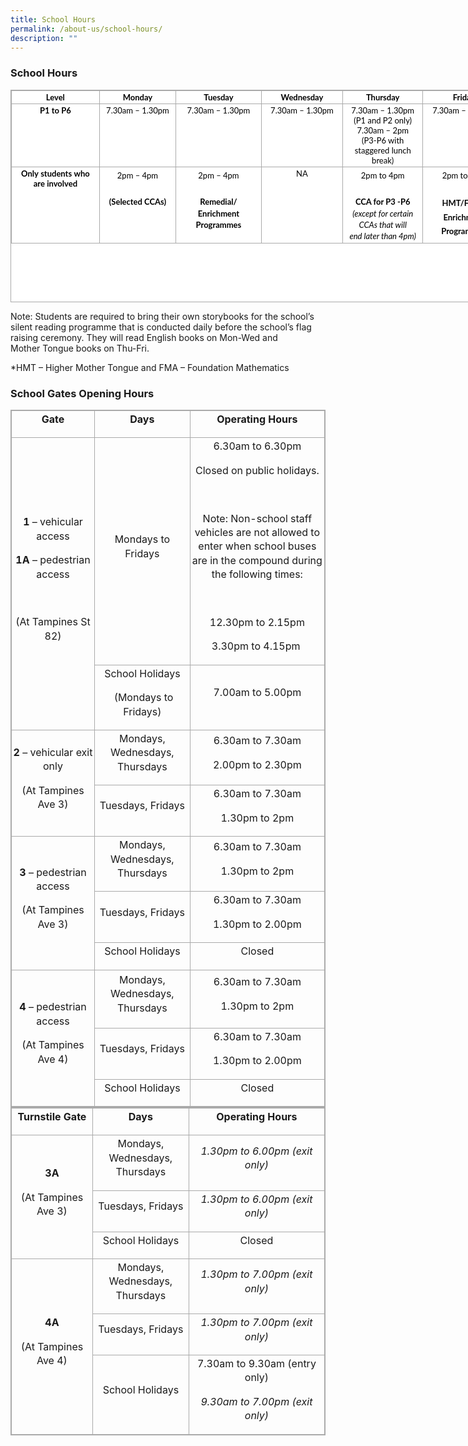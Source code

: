 ```yaml
---
title: School Hours
permalink: /about-us/school-hours/
description: ""
---
```

### School Hours

<table border="1" cellspacing="0" cellpadding="0" class="iveo_table ives_tab_simple3" style="margin: 0px; outline: 0px; padding: 0px; border-collapse: collapse; border: 1px solid rgb(170, 170, 170); color: rgb(0, 0, 0); font-family: Lato, sans-serif; font-size: 16px; font-style: normal; font-variant-ligatures: normal; font-variant-caps: normal; font-weight: 400; letter-spacing: normal; orphans: 2; text-align: left; text-transform: none; white-space: normal; widows: 2; word-spacing: 0px; -webkit-text-stroke-width: 0px; background-color: rgb(255, 255, 255); text-decoration-thickness: initial; text-decoration-style: initial; text-decoration-color: initial; width: 793px; height: 340px;"><tbody style="margin: 0px; outline: 0px; padding: 0px;"><tr style="margin: 0px; outline: 0px; padding: 0px;"><td valign="top" style="margin: 0px; outline: 0px; padding: 2px; text-align: center; border: 1px solid rgb(170, 170, 170); width: 129px;"><font size="2" style="margin: 0px; outline: 0px; padding: 0px;"><b style="margin: 0px; outline: 0px; padding: 0px;">Level</b></font></td><td valign="top" style="margin: 0px; outline: 0px; padding: 2px; text-align: center; border: 1px solid rgb(170, 170, 170); width: 124px;"><font size="2" style="margin: 0px; outline: 0px; padding: 0px;"><b style="margin: 0px; outline: 0px; padding: 0px;">Monday</b></font></td><td valign="top" style="margin: 0px; outline: 0px; padding: 2px; text-align: center; border: 1px solid rgb(170, 170, 170); width: 139px;"><font size="2" style="margin: 0px; outline: 0px; padding: 0px;"><b style="margin: 0px; outline: 0px; padding: 0px;">Tuesday</b></font></td><td valign="top" style="margin: 0px; outline: 0px; padding: 2px; text-align: center; border: 1px solid rgb(170, 170, 170); width: 133px;"><font size="2" style="margin: 0px; outline: 0px; padding: 0px;"><b style="margin: 0px; outline: 0px; padding: 0px;">Wednesday</b></font></td><td valign="top" style="margin: 0px; outline: 0px; padding: 2px; text-align: center; border: 1px solid rgb(170, 170, 170); width: 131px;"><font size="2" style="margin: 0px; outline: 0px; padding: 0px;"><b style="margin: 0px; outline: 0px; padding: 0px;">Thursday</b></font></td><td valign="top" style="margin: 0px; outline: 0px; padding: 2px; text-align: center; border: 1px solid rgb(170, 170, 170); width: 135px;"><font size="2" style="margin: 0px; outline: 0px; padding: 0px;"><b style="margin: 0px; outline: 0px; padding: 0px;">Friday</b></font></td></tr><tr style="margin: 0px; outline: 0px; padding: 0px;"><td valign="top" style="margin: 0px; outline: 0px; padding: 2px; text-align: center; border: 1px solid rgb(170, 170, 170); width: 107.9pt;"><font size="2" style="margin: 0px; outline: 0px; padding: 0px;"><b style="margin: 0px; outline: 0px; padding: 0px;">P1 to P6</b></font></td><td valign="top" style="margin: 0px; outline: 0px; padding: 2px; text-align: center; border: 1px solid rgb(170, 170, 170); width: 103.35pt;"><font size="2" style="margin: 0px; outline: 0px; padding: 0px;">7.30am – 1.30pm</font></td><td valign="top" style="margin: 0px; outline: 0px; padding: 2px; text-align: center; border: 1px solid rgb(170, 170, 170); width: 112.45pt;"><font size="2" style="margin: 0px; outline: 0px; padding: 0px;">7.30am – 1.30pm</font></td><td valign="top" style="margin: 0px; outline: 0px; padding: 2px; text-align: center; border: 1px solid rgb(170, 170, 170); width: 107.9pt;"><font size="2" style="margin: 0px; outline: 0px; padding: 0px;">7.30am – 1.30pm</font></td><td valign="top" style="margin: 0px; outline: 0px; padding: 2px; text-align: center; border: 1px solid rgb(170, 170, 170); width: 107.95pt;"><font size="2" style="margin: 0px; outline: 0px; padding: 0px;">7.30am – 1.30pm<br style="margin: 0px; outline: 0px; padding: 0px;">(P1 and P2 only)<br style="margin: 0px; outline: 0px; padding: 0px;">7.30am – 2pm<br style="margin: 0px; outline: 0px; padding: 0px;">(P3-P6 with staggered lunch break)</font></td><td valign="top" style="margin: 0px; outline: 0px; padding: 2px; text-align: center; border: 1px solid rgb(170, 170, 170); width: 107.95pt;"><font size="2" style="margin: 0px; outline: 0px; padding: 0px;">7.30am – 1.30pm</font></td></tr><tr style="margin: 0px; outline: 0px; padding: 0px;"><td valign="top" style="margin: 0px; outline: 0px; padding: 2px; text-align: center; border: 1px solid rgb(170, 170, 170); width: 107.9pt;"><font size="2" style="margin: 0px; outline: 0px; padding: 0px;"><strong style="margin: 0px; outline: 0px; padding: 0px;">Only</strong><span>&nbsp;</span><strong style="margin: 0px; outline: 0px; padding: 0px;">students</strong><span>&nbsp;</span><strong style="margin: 0px; outline: 0px; padding: 0px;">who are</strong><span>&nbsp;</span><strong style="margin: 0px; outline: 0px; padding: 0px;">involved</strong></font></td><td valign="top" style="margin: 0px; outline: 0px; padding: 2px; text-align: left; border: 1px solid rgb(170, 170, 170); width: 103.35pt;"><div style="margin: 0px; outline: 0px; padding: 0px; line-height: 22.4px; text-align: center;"><span style="margin: 0px; outline: 0px; padding: 0px; font-size: small; background-color: initial;">2pm – 4pm</span><br style="margin: 0px; outline: 0px; padding: 0px;"></div><div style="margin: 0px; outline: 0px; padding: 0px; line-height: 22.4px; text-align: center;"><span style="margin: 0px; outline: 0px; padding: 0px; font-size: small; background-color: initial;"><br style="margin: 0px; outline: 0px; padding: 0px;"></span></div><div style="margin: 0px; outline: 0px; padding: 0px; line-height: 22.4px; text-align: center;"><span style="margin: 0px; outline: 0px; padding: 0px; background-color: initial;"><font size="2" style="margin: 0px; outline: 0px; padding: 0px;"><div style="margin: 0px; outline: 0px; padding: 0px; line-height: 18.2px;"><b style="margin: 0px; outline: 0px; padding: 0px;">(Selected CCAs)</b></div></font></span></div><font size="2" style="margin: 0px; outline: 0px; padding: 0px;"><em style="margin: 0px; outline: 0px; padding: 0px;"></em></font></td><td valign="top" style="margin: 0px; outline: 0px; padding: 2px; text-align: left; border: 1px solid rgb(170, 170, 170); width: 112.45pt;"><div style="margin: 0px; outline: 0px; padding: 0px; line-height: 22.4px; text-align: center;"><span style="margin: 0px; outline: 0px; padding: 0px; font-size: small; background-color: initial;">2pm – 4pm</span><br style="margin: 0px; outline: 0px; padding: 0px;"></div><div style="margin: 0px; outline: 0px; padding: 0px; line-height: 22.4px; text-align: center;"><span style="margin: 0px; outline: 0px; padding: 0px; font-size: small; background-color: initial;"><br style="margin: 0px; outline: 0px; padding: 0px;"></span></div><div style="margin: 0px; outline: 0px; padding: 0px; line-height: 22.4px; text-align: center;"><span style="margin: 0px; outline: 0px; padding: 0px; background-color: initial;"><font size="2" style="margin: 0px; outline: 0px; padding: 0px;"><div style="margin: 0px; outline: 0px; padding: 0px; line-height: 18.2px;"><b style="margin: 0px; outline: 0px; padding: 0px;">Remedial/<br style="margin: 0px; outline: 0px; padding: 0px;">Enrichment Programmes</b></div></font></span></div></td><td valign="top" style="margin: 0px; outline: 0px; padding: 2px; text-align: center; border: 1px solid rgb(170, 170, 170); width: 107.9pt;"><font size="2" style="margin: 0px; outline: 0px; padding: 0px;">NA</font></td><td valign="top" style="margin: 0px; outline: 0px; padding: 2px; text-align: left; border: 1px solid rgb(170, 170, 170); width: 107.95pt;"><div style="margin: 0px; outline: 0px; padding: 0px; line-height: 22.4px; text-align: center;"><span style="margin: 0px; outline: 0px; padding: 0px; font-size: small; text-align: left; background-color: initial;">2pm to 4pm</span><br style="margin: 0px; outline: 0px; padding: 0px;"></div><div style="margin: 0px; outline: 0px; padding: 0px; line-height: 22.4px; text-align: center;"><span style="margin: 0px; outline: 0px; padding: 0px; font-size: small; text-align: left; background-color: initial;"><br style="margin: 0px; outline: 0px; padding: 0px;"></span></div><font size="2" style="margin: 0px; outline: 0px; padding: 0px;"><div style="margin: 0px; outline: 0px; padding: 0px; line-height: 18.2px; text-align: center;"><span style="margin: 0px; outline: 0px; padding: 0px; background-color: initial;"><b style="margin: 0px; outline: 0px; padding: 0px;">CCA for P3 -P6</b></span></div><i style="margin: 0px; outline: 0px; padding: 0px;"><div style="margin: 0px; outline: 0px; padding: 0px; line-height: 18.2px; text-align: center;"><i style="margin: 0px; outline: 0px; padding: 0px; background-color: initial;">(except for certain CCAs that will end</i><span style="margin: 0px; outline: 0px; padding: 0px; background-color: initial;"><span>&nbsp;</span></span><em style="margin: 0px; outline: 0px; padding: 0px; background-color: initial;">later than 4pm)</em></div></i></font></td><td valign="top" style="margin: 0px; outline: 0px; padding: 2px; text-align: left; border: 1px solid rgb(170, 170, 170); width: 107.95pt;"><div style="margin: 0px; outline: 0px; padding: 0px; line-height: 22.4px; text-align: center;"><span style="margin: 0px; outline: 0px; padding: 0px; font-size: small; text-align: left; background-color: initial;">2pm to 4pm</span><br style="margin: 0px; outline: 0px; padding: 0px;"></div><div style="margin: 0px; outline: 0px; padding: 0px; line-height: 22.4px; text-align: center;"><span style="margin: 0px; outline: 0px; padding: 0px; font-size: small; text-align: left; background-color: initial;"><br style="margin: 0px; outline: 0px; padding: 0px;"></span></div><div style="margin: 0px; outline: 0px; padding: 0px; line-height: 22.4px; text-align: center;"><span style="margin: 0px; outline: 0px; padding: 0px; font-size: small; text-align: left; background-color: initial;"><b style="margin: 0px; outline: 0px; padding: 0px;">HMT/FMA/<br style="margin: 0px; outline: 0px; padding: 0px;">Enrichment Programmes</b></span></div></td></tr></tbody></table>

  

Note: Students are required to bring their own storybooks for the school’s silent reading programme that is conducted daily before the school’s flag raising ceremony. They will read English books on Mon-Wed and  
Mother Tongue books on Thu-Fri. 

  

\*HMT – Higher Mother Tongue and FMA – Foundation Mathematics

### School Gates Opening Hours

<table class="iveo_table ives_tab_simple3" style="margin: 0px; outline: 0px; padding: 0px; border-collapse: collapse; border: 1px solid rgb(170, 170, 170);"><colgroup style="margin: 0px; outline: 0px; padding: 0px;"><col width="212" style="margin: 0px; outline: 0px; padding: 0px;"><col width="229" style="margin: 0px; outline: 0px; padding: 0px;"><col width="430" style="margin: 0px; outline: 0px; padding: 0px;"></colgroup><tbody style="margin: 0px; outline: 0px; padding: 0px;"><tr style="margin: 0px; outline: 0px; padding: 0px; height: 24.25pt;"><td style="margin: 0px; outline: 0px; padding: 2px; text-align: center; border: 1px solid rgb(170, 170, 170);"><p dir="ltr" style="margin: 0px 0px 1em; outline: 0px; padding: 0px; line-height: 22.4px;"><b style="margin: 0px; outline: 0px; padding: 0px;">Gate</b></p></td><td style="margin: 0px; outline: 0px; padding: 2px; text-align: center; border: 1px solid rgb(170, 170, 170);"><p dir="ltr" style="margin: 0px 0px 1em; outline: 0px; padding: 0px; line-height: 22.4px;"><b style="margin: 0px; outline: 0px; padding: 0px;">Days</b></p></td><td style="margin: 0px; outline: 0px; padding: 2px; text-align: center; border: 1px solid rgb(170, 170, 170);"><p dir="ltr" style="margin: 0px 0px 1em; outline: 0px; padding: 0px; line-height: 22.4px;"><b style="margin: 0px; outline: 0px; padding: 0px;">Operating Hours</b></p></td></tr><tr style="margin: 0px; outline: 0px; padding: 0px; height: 231.25pt;"><td rowspan="2" style="margin: 0px; outline: 0px; padding: 2px; text-align: center; border: 1px solid rgb(170, 170, 170);"><p dir="ltr" style="margin: 0px 0px 1em; outline: 0px; padding: 0px; line-height: 22.4px;"><b style="margin: 0px; outline: 0px; padding: 0px;">1</b><span>&nbsp;</span>– vehicular access</p><p dir="ltr" style="margin: 0px 0px 1em; outline: 0px; padding: 0px; line-height: 22.4px;"><b style="margin: 0px; outline: 0px; padding: 0px;">1A</b><span>&nbsp;</span>– pedestrian access</p><p dir="ltr" style="margin: 0px 0px 1em; outline: 0px; padding: 0px; line-height: 22.4px;">&nbsp;</p><p dir="ltr" style="margin: 0px 0px 1em; outline: 0px; padding: 0px; line-height: 22.4px;">(At Tampines St 82)</p></td><td style="margin: 0px; outline: 0px; padding: 2px; text-align: center; border: 1px solid rgb(170, 170, 170);"><p dir="ltr" style="margin: 0px 0px 1em; outline: 0px; padding: 0px; line-height: 22.4px;">Mondays to Fridays</p></td><td style="margin: 0px; outline: 0px; padding: 2px; text-align: center; border: 1px solid rgb(170, 170, 170);"><p dir="ltr" style="margin: 0px 0px 1em; outline: 0px; padding: 0px; line-height: 22.4px;">6.30am to 6.30pm</p><p dir="ltr" style="margin: 0px 0px 1em; outline: 0px; padding: 0px; line-height: 22.4px;">Closed on public holidays.</p><p dir="ltr" style="margin: 0px 0px 1em; outline: 0px; padding: 0px; line-height: 22.4px;">&nbsp;</p><p dir="ltr" style="margin: 0px 0px 1em; outline: 0px; padding: 0px; line-height: 22.4px;">Note: Non-school staff vehicles are not allowed to enter when school buses are in the compound during the following times:</p><p dir="ltr" style="margin: 0px 0px 1em; outline: 0px; padding: 0px; line-height: 22.4px;">&nbsp;</p><p dir="ltr" style="margin: 0px 0px 1em; outline: 0px; padding: 0px; line-height: 22.4px;">12.30pm to 2.15pm</p><p dir="ltr" style="margin: 0px 0px 1em; outline: 0px; padding: 0px; line-height: 22.4px;">3.30pm to 4.15pm&nbsp;</p></td></tr><tr style="margin: 0px; outline: 0px; padding: 0px; height: 49.75pt;"><td style="margin: 0px; outline: 0px; padding: 2px; text-align: center; border: 1px solid rgb(170, 170, 170);"><p dir="ltr" style="margin: 0px 0px 1em; outline: 0px; padding: 0px; line-height: 22.4px;">School Holidays</p><p dir="ltr" style="margin: 0px 0px 1em; outline: 0px; padding: 0px; line-height: 22.4px;">&nbsp;(Mondays to Fridays)</p></td><td style="margin: 0px; outline: 0px; padding: 2px; text-align: center; border: 1px solid rgb(170, 170, 170);"><p dir="ltr" style="margin: 0px 0px 1em; outline: 0px; padding: 0px; line-height: 22.4px;">7.00am to 5.00pm</p></td></tr><tr style="margin: 0px; outline: 0px; padding: 0px; height: 49.75pt;"><td rowspan="2" style="margin: 0px; outline: 0px; padding: 2px; text-align: center; border: 1px solid rgb(170, 170, 170);"><p dir="ltr" style="margin: 0px 0px 1em; outline: 0px; padding: 0px; line-height: 22.4px;"><b style="margin: 0px; outline: 0px; padding: 0px;">2</b><span>&nbsp;</span>– vehicular exit only</p><p dir="ltr" style="margin: 0px 0px 1em; outline: 0px; padding: 0px; line-height: 22.4px;">(At Tampines Ave 3)</p></td><td style="margin: 0px; outline: 0px; padding: 2px; text-align: center; border: 1px solid rgb(170, 170, 170);"><p dir="ltr" style="margin: 0px 0px 1em; outline: 0px; padding: 0px; line-height: 22.4px;">Mondays, Wednesdays, Thursdays</p></td><td style="margin: 0px; outline: 0px; padding: 2px; text-align: center; border: 1px solid rgb(170, 170, 170);"><p dir="ltr" style="margin: 0px 0px 1em; outline: 0px; padding: 0px; line-height: 22.4px;">6.30am to 7.30am</p><p dir="ltr" style="margin: 0px 0px 1em; outline: 0px; padding: 0px; line-height: 22.4px;">2.00pm to 2.30pm</p></td></tr><tr style="margin: 0px; outline: 0px; padding: 0px; height: 49.75pt;"><td style="margin: 0px; outline: 0px; padding: 2px; text-align: center; border: 1px solid rgb(170, 170, 170);"><p dir="ltr" style="margin: 0px 0px 1em; outline: 0px; padding: 0px; line-height: 22.4px;">Tuesdays, Fridays</p></td><td style="margin: 0px; outline: 0px; padding: 2px; text-align: center; border: 1px solid rgb(170, 170, 170);"><p dir="ltr" style="margin: 0px 0px 1em; outline: 0px; padding: 0px; line-height: 22.4px;">6.30am to 7.30am</p><p dir="ltr" style="margin: 0px 0px 1em; outline: 0px; padding: 0px; line-height: 22.4px;">1.30pm to 2pm</p></td></tr><tr style="margin: 0px; outline: 0px; padding: 0px; height: 49.75pt;"><td rowspan="3" style="margin: 0px; outline: 0px; padding: 2px; text-align: center; border: 1px solid rgb(170, 170, 170);"><p dir="ltr" style="margin: 0px 0px 1em; outline: 0px; padding: 0px; line-height: 22.4px;"><b style="margin: 0px; outline: 0px; padding: 0px;">3</b><span>&nbsp;</span>– pedestrian access</p><p dir="ltr" style="margin: 0px 0px 1em; outline: 0px; padding: 0px; line-height: 22.4px;">(At Tampines Ave 3)</p></td><td style="margin: 0px; outline: 0px; padding: 2px; text-align: center; border: 1px solid rgb(170, 170, 170);"><p dir="ltr" style="margin: 0px 0px 1em; outline: 0px; padding: 0px; line-height: 22.4px;">Mondays, Wednesdays, Thursdays</p></td><td style="margin: 0px; outline: 0px; padding: 2px; text-align: center; border: 1px solid rgb(170, 170, 170);"><p dir="ltr" style="margin: 0px 0px 1em; outline: 0px; padding: 0px; line-height: 22.4px;">6.30am to 7.30am</p><p dir="ltr" style="margin: 0px 0px 1em; outline: 0px; padding: 0px; line-height: 22.4px;">1.30pm to 2pm</p></td></tr><tr style="margin: 0px; outline: 0px; padding: 0px; height: 49.75pt;"><td style="margin: 0px; outline: 0px; padding: 2px; text-align: center; border: 1px solid rgb(170, 170, 170);"><p dir="ltr" style="margin: 0px 0px 1em; outline: 0px; padding: 0px; line-height: 22.4px;">Tuesdays, Fridays</p></td><td style="margin: 0px; outline: 0px; padding: 2px; text-align: center; border: 1px solid rgb(170, 170, 170);"><p dir="ltr" style="margin: 0px 0px 1em; outline: 0px; padding: 0px; line-height: 22.4px;">6.30am to 7.30am</p><p dir="ltr" style="margin: 0px 0px 1em; outline: 0px; padding: 0px; line-height: 22.4px;">1.30pm to 2.00pm</p></td></tr><tr style="margin: 0px; outline: 0px; padding: 0px; height: 24.25pt;"><td style="margin: 0px; outline: 0px; padding: 2px; text-align: center; border: 1px solid rgb(170, 170, 170);"><p dir="ltr" style="margin: 0px 0px 1em; outline: 0px; padding: 0px; line-height: 22.4px;">School Holidays</p></td><td style="margin: 0px; outline: 0px; padding: 2px; text-align: center; border: 1px solid rgb(170, 170, 170);"><p dir="ltr" style="margin: 0px 0px 1em; outline: 0px; padding: 0px; line-height: 22.4px;">Closed</p></td></tr><tr style="margin: 0px; outline: 0px; padding: 0px; height: 70pt;"><td rowspan="3" style="margin: 0px; outline: 0px; padding: 2px; text-align: center; border: 1px solid rgb(170, 170, 170);"><p dir="ltr" style="margin: 0px 0px 1em; outline: 0px; padding: 0px; line-height: 22.4px;"><b style="margin: 0px; outline: 0px; padding: 0px;">4</b><span>&nbsp;</span>– pedestrian access</p><p dir="ltr" style="margin: 0px 0px 1em; outline: 0px; padding: 0px; line-height: 22.4px;">(At Tampines Ave 4)</p></td><td style="margin: 0px; outline: 0px; padding: 2px; text-align: center; border: 1px solid rgb(170, 170, 170);"><p dir="ltr" style="margin: 0px 0px 1em; outline: 0px; padding: 0px; line-height: 22.4px;">Mondays, Wednesdays, Thursdays</p></td><td style="margin: 0px; outline: 0px; padding: 2px; text-align: center; border: 1px solid rgb(170, 170, 170);"><p dir="ltr" style="margin: 0px 0px 1em; outline: 0px; padding: 0px; line-height: 22.4px;">6.30am to 7.30am</p><p dir="ltr" style="margin: 0px 0px 1em; outline: 0px; padding: 0px; line-height: 22.4px;">1.30pm to 2pm</p></td></tr><tr style="margin: 0px; outline: 0px; padding: 0px; height: 49.75pt;"><td style="margin: 0px; outline: 0px; padding: 2px; text-align: center; border: 1px solid rgb(170, 170, 170);"><p dir="ltr" style="margin: 0px 0px 1em; outline: 0px; padding: 0px; line-height: 22.4px;">Tuesdays, Fridays</p></td><td style="margin: 0px; outline: 0px; padding: 2px; text-align: center; border: 1px solid rgb(170, 170, 170);"><p dir="ltr" style="margin: 0px 0px 1em; outline: 0px; padding: 0px; line-height: 22.4px;">6.30am to 7.30am</p><p dir="ltr" style="margin: 0px 0px 1em; outline: 0px; padding: 0px; line-height: 22.4px;">1.30pm to 2.00pm</p></td></tr><tr style="margin: 0px; outline: 0px; padding: 0px; height: 24.25pt;"><td style="margin: 0px; outline: 0px; padding: 2px; text-align: center; border: 1px solid rgb(170, 170, 170);"><p dir="ltr" style="margin: 0px 0px 1em; outline: 0px; padding: 0px; line-height: 22.4px;">School Holidays</p></td><td style="margin: 0px; outline: 0px; padding: 2px; text-align: center; border: 1px solid rgb(170, 170, 170);"><p dir="ltr" style="margin: 0px 0px 1em; outline: 0px; padding: 0px; line-height: 22.4px;">Closed</p></td></tr></tbody></table>

  
  

<table class="iveo_table ives_tab_simple3" style="margin: 0px; outline: 0px; padding: 0px; border-collapse: collapse; border: 1px solid rgb(170, 170, 170);"><colgroup style="margin: 0px; outline: 0px; padding: 0px;"><col width="212" style="margin: 0px; outline: 0px; padding: 0px;"><col width="229" style="margin: 0px; outline: 0px; padding: 0px;"><col width="430" style="margin: 0px; outline: 0px; padding: 0px;"></colgroup><tbody style="margin: 0px; outline: 0px; padding: 0px;"><tr style="margin: 0px; outline: 0px; padding: 0px; height: 24.25pt;"><td style="margin: 0px; outline: 0px; padding: 2px; text-align: center; border: 1px solid rgb(170, 170, 170);"><p dir="ltr" style="margin: 0px 0px 1em; outline: 0px; padding: 0px; line-height: 22.4px;"><b style="margin: 0px; outline: 0px; padding: 0px;">Turnstile Gate</b></p></td><td style="margin: 0px; outline: 0px; padding: 2px; text-align: center; border: 1px solid rgb(170, 170, 170);"><p dir="ltr" style="margin: 0px 0px 1em; outline: 0px; padding: 0px; line-height: 22.4px;"><b style="margin: 0px; outline: 0px; padding: 0px;">Days</b></p></td><td style="margin: 0px; outline: 0px; padding: 2px; text-align: center; border: 1px solid rgb(170, 170, 170);"><p dir="ltr" style="margin: 0px 0px 1em; outline: 0px; padding: 0px; line-height: 22.4px;"><b style="margin: 0px; outline: 0px; padding: 0px;">Operating Hours</b></p></td></tr><tr style="margin: 0px; outline: 0px; padding: 0px; height: 37.75pt;"><td rowspan="3" style="margin: 0px; outline: 0px; padding: 2px; text-align: center; border: 1px solid rgb(170, 170, 170);"><p dir="ltr" style="margin: 0px 0px 1em; outline: 0px; padding: 0px; line-height: 22.4px;"><b style="margin: 0px; outline: 0px; padding: 0px;">3A</b></p><p dir="ltr" style="margin: 0px 0px 1em; outline: 0px; padding: 0px; line-height: 22.4px;">(At Tampines Ave 3)</p></td><td style="margin: 0px; outline: 0px; padding: 2px; text-align: center; border: 1px solid rgb(170, 170, 170);"><p dir="ltr" style="margin: 0px 0px 1em; outline: 0px; padding: 0px; line-height: 22.4px;">Mondays, Wednesdays, Thursdays</p></td><td style="margin: 0px; outline: 0px; padding: 2px; text-align: center; border: 1px solid rgb(170, 170, 170);"><p dir="ltr" style="margin: 0px 0px 1em; outline: 0px; padding: 0px; line-height: 22.4px;"><i style="margin: 0px; outline: 0px; padding: 0px;">1.30pm to 6.00pm (exit only)</i></p></td></tr><tr style="margin: 0px; outline: 0px; padding: 0px; height: 24.25pt;"><td style="margin: 0px; outline: 0px; padding: 2px; text-align: center; border: 1px solid rgb(170, 170, 170);"><p dir="ltr" style="margin: 0px 0px 1em; outline: 0px; padding: 0px; line-height: 22.4px;">Tuesdays, Fridays</p></td><td style="margin: 0px; outline: 0px; padding: 2px; text-align: center; border: 1px solid rgb(170, 170, 170);"><p dir="ltr" style="margin: 0px 0px 1em; outline: 0px; padding: 0px; line-height: 22.4px;"><i style="margin: 0px; outline: 0px; padding: 0px;">1.30pm to 6.00pm (exit only)</i></p></td></tr><tr style="margin: 0px; outline: 0px; padding: 0px; height: 24.25pt;"><td style="margin: 0px; outline: 0px; padding: 2px; text-align: center; border: 1px solid rgb(170, 170, 170);"><p dir="ltr" style="margin: 0px 0px 1em; outline: 0px; padding: 0px; line-height: 22.4px;">School Holidays</p></td><td style="margin: 0px; outline: 0px; padding: 2px; text-align: center; border: 1px solid rgb(170, 170, 170);"><p dir="ltr" style="margin: 0px 0px 1em; outline: 0px; padding: 0px; line-height: 22.4px;">Closed</p></td></tr><tr style="margin: 0px; outline: 0px; padding: 0px; height: 37.75pt;"><td rowspan="3" style="margin: 0px; outline: 0px; padding: 2px; text-align: center; border: 1px solid rgb(170, 170, 170);"><p dir="ltr" style="margin: 0px 0px 1em; outline: 0px; padding: 0px; line-height: 22.4px;"><b style="margin: 0px; outline: 0px; padding: 0px;">4A</b></p><p dir="ltr" style="margin: 0px 0px 1em; outline: 0px; padding: 0px; line-height: 22.4px;">(At Tampines Ave 4)</p></td><td style="margin: 0px; outline: 0px; padding: 2px; text-align: center; border: 1px solid rgb(170, 170, 170);"><p dir="ltr" style="margin: 0px 0px 1em; outline: 0px; padding: 0px; line-height: 22.4px;">Mondays, Wednesdays, Thursdays</p></td><td style="margin: 0px; outline: 0px; padding: 2px; text-align: center; border: 1px solid rgb(170, 170, 170);"><p dir="ltr" style="margin: 0px 0px 1em; outline: 0px; padding: 0px; line-height: 22.4px;"><i style="margin: 0px; outline: 0px; padding: 0px;">1.30pm to 7.00pm (exit only)</i></p></td></tr><tr style="margin: 0px; outline: 0px; padding: 0px; height: 24.25pt;"><td style="margin: 0px; outline: 0px; padding: 2px; text-align: center; border: 1px solid rgb(170, 170, 170);"><p dir="ltr" style="margin: 0px 0px 1em; outline: 0px; padding: 0px; line-height: 22.4px;">Tuesdays, Fridays</p></td><td style="margin: 0px; outline: 0px; padding: 2px; text-align: center; border: 1px solid rgb(170, 170, 170);"><p dir="ltr" style="margin: 0px 0px 1em; outline: 0px; padding: 0px; line-height: 22.4px;"><i style="margin: 0px; outline: 0px; padding: 0px;">1.30pm to 7.00pm (exit only)</i></p></td></tr><tr style="margin: 0px; outline: 0px; padding: 0px; height: 49.75pt;"><td style="margin: 0px; outline: 0px; padding: 2px; text-align: center; border: 1px solid rgb(170, 170, 170);"><p dir="ltr" style="margin: 0px 0px 1em; outline: 0px; padding: 0px; line-height: 22.4px;">School Holidays</p></td><td style="margin: 0px; outline: 0px; padding: 2px; text-align: center; border: 1px solid rgb(170, 170, 170);"><p dir="ltr" style="margin: 0px 0px 1em; outline: 0px; padding: 0px; line-height: 22.4px;">7.30am to 9.30am (entry only)</p><p dir="ltr" style="margin: 0px 0px 1em; outline: 0px; padding: 0px; line-height: 22.4px;"><i style="margin: 0px; outline: 0px; padding: 0px;">9.30am to 7.00pm (exit only)</i></p></td></tr></tbody></table>